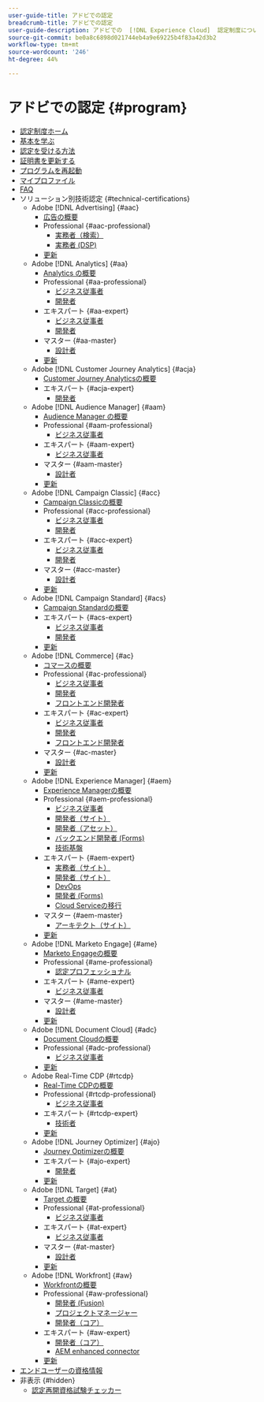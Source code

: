 ```yaml
---
user-guide-title: アドビでの認定
breadcrumb-title: アドビでの認定
user-guide-description: アドビでの  [!DNL Experience Cloud]  認定制度について説明します。認定取得によって実現できることを確認してください。
source-git-commit: be0a8c6898d021744eb4a9e69225b4f83a42d3b2
workflow-type: tm+mt
source-wordcount: '246'
ht-degree: 44%

---
```



# アドビでの認定 {#program}

+ [認定制度ホーム](overview.md)
+ [基本を学ぶ](getting-started.md)
+ [認定を受ける方法](how-to-get-certified.md)
+ [証明書を更新する](renew.md)
+ [プログラムを再起動](restart-program.md)
+ [マイプロファイル](my-profile.md)
+ [FAQ](faq.md)
+ ソリューション別技術認定 {#technical-certifications}
   + Adobe [!DNL Advertising] {#aac}
      + [広告の概要](/help/certifications/aac/aac-overview.md)
      + Professional {#aac-professional}
         + [実務者（検索）](/help/certifications/aac/aac-search-p-business.md)
         + [実務者 (DSP)](/help/certifications/aac/aac-dsp-p-business.md)
      + [更新](/help/certifications/aac/aac-renew.md)
   + Adobe [!DNL Analytics] {#aa}
      + [Analytics の概要](/help/certifications/aa/aa-overview.md)
      + Professional {#aa-professional}
         + [ビジネス従事者](/help/certifications/aa/aa-p-business.md)
         + [開発者](/help/certifications/aa/aa-p-developer.md)
      + エキスパート {#aa-expert}
         + [ビジネス従事者](/help/certifications/aa/aa-e-business.md)
         + [開発者](/help/certifications/aa/aa-e-developer.md)
      + マスター {#aa-master}
         + [設計者](/help/certifications/aa/aa-m-architect.md)
      + [更新](/help/certifications/aa/aa-renew.md)
   + Adobe [!DNL Customer Journey Analytics] {#acja}
      + [Customer Journey Analyticsの概要](/help/certifications/acja/acja-overview.md)
      + エキスパート {#acja-expert}
         + [開発者](/help/certifications/acja/acja-e-developer.md)
   + Adobe [!DNL Audience Manager] {#aam}
      + [Audience Manager の概要](/help/certifications/aam/aam-overview.md)
      + Professional {#aam-professional}
         + [ビジネス従事者](/help/certifications/aam/aam-p-business.md)
      + エキスパート {#aam-expert}
         + [ビジネス従事者](/help/certifications/aam/aam-e-business.md)
      + マスター {#aam-master}
         + [設計者](/help/certifications/aam/aam-m-architect.md)
      + [更新](/help/certifications/aam/aam-renew.md)
   + Adobe [!DNL Campaign Classic] {#acc}
      + [Campaign Classicの概要](/help/certifications/acc/acc-overview.md)
      + Professional {#acc-professional}
         + [ビジネス従事者](/help/certifications/acc/acc-p-business.md)
         + [開発者](/help/certifications/acc/acc-p-developer.md)
      + エキスパート {#acc-expert}
         + [ビジネス従事者](/help/certifications/acc/acc-e-business.md)
         + [開発者](/help/certifications/acc/acc-e-developer.md)
      + マスター {#acc-master}
         + [設計者](/help/certifications/acc/acc-m-developer.md)
      + [更新](/help/certifications/acc/acc-renew.md)
   + Adobe [!DNL Campaign Standard] {#acs}
      + [Campaign Standardの概要](/help/certifications/acs/acs-overview.md)
      + エキスパート {#acs-expert}
         + [ビジネス従事者](/help/certifications/acs/acs-e-business.md)
         + [開発者](/help/certifications/acs/acs-e-developer.md)
      + [更新](/help/certifications/acs/acs-renew.md)
   + Adobe [!DNL Commerce] {#ac}
      + [コマースの概要](/help/certifications/ac/ac-overview.md)
      + Professional {#ac-professional}
         + [ビジネス従事者](/help/certifications/ac/ac-p-business.md)
         + [開発者](/help/certifications/ac/ac-p-developer.md)
         + [フロントエンド開発者](/help/certifications/ac/ac-p-fedeveloper.md)
      + エキスパート {#ac-expert}
         + [ビジネス従事者](/help/certifications/ac/ac-e-business.md)
         + [開発者](/help/certifications/ac/ac-e-developer.md)
         + [フロントエンド開発者](/help/certifications/ac/ac-e-fedeveloper.md)
      + マスター {#ac-master}
         + [設計者](/help/certifications/ac/ac-m-architect.md)
      + [更新](/help/certifications/ac/ac-renew.md)
   + Adobe [!DNL Experience Manager] {#aem}
      + [Experience Managerの概要](/help/certifications/aem/aem-overview.md)
      + Professional {#aem-professional}
         + [ビジネス従事者](/help/certifications/aem/aem-p-business.md)
         + [開発者（サイト）](/help/certifications/aem/aem-sites-p-developer.md)
         + [開発者（アセット）](/help/certifications/aem/aem-assets-p-developer.md)
         + [バックエンド開発者 (Forms)](/help/certifications/aem/aem-forms-p-bedeveloper.md)
         + [技術基盤](/help/certifications/aem/aem-p-foundations.md)
      + エキスパート {#aem-expert}
         + [実務者（サイト）](/help/certifications/aem/aem-sites-e-business.md)
         + [開発者（サイト）](/help/certifications/aem/aem-sites-e-developer.md)
         + [DevOps](/help/certifications/aem/aem-devops-e-engineer.md)
         + [開発者 (Forms)](/help/certifications/aem/aem-forms-e-developer.md)
         + [Cloud Serviceの移行](/help/certifications/aem/aem-cs-e-migration.md)
      + マスター {#aem-master}
         + [アーキテクト（サイト）](/help/certifications/aem/aem-sites-m-architect.md)
      + [更新](/help/certifications/aem/aem-renew.md)
   + Adobe [!DNL Marketo Engage] {#ame}
      + [Marketo Engageの概要](/help/certifications/ame/ame-overview.md)
      + Professional {#ame-professional}
         + [認定プロフェッショナル](/help/certifications/ame/ame-p.md)
      + エキスパート {#ame-expert}
         + [ビジネス従事者](/help/certifications/ame/ame-e-business.md)
      + マスター {#ame-master}
         + [設計者](/help/certifications/ame/ame-m-architect.md)
      + [更新](/help/certifications/ame/ame-renew.md)
   + Adobe [!DNL Document Cloud] {#adc}
      + [Document Cloudの概要](/help/certifications/adc/adc-overview.md)
      + Professional {#adc-professional}
         + [ビジネス従事者](/help/certifications/adc/adc-p-business.md)
      + [更新](/help/certifications/adc/adc-renew.md)
   + Adobe Real-Time CDP {#rtcdp}
      + [Real-Time CDPの概要](/help/certifications/rtcdp/rtcdp-overview.md)
      + Professional {#rtcdp-professional}
         + [ビジネス従事者](/help/certifications/rtcdp/rtcdp-p-business.md)
      + エキスパート {#rtcdp-expert}
         + [技術者](/help/certifications/rtcdp/rtcdp-e-technical.md)
      + [更新](/help/certifications/rtcdp/rtcdp-renew.md)
   + Adobe [!DNL Journey Optimizer] {#ajo}
      + [Journey Optimizerの概要](/help/certifications/ajo/ajo-overview.md)
      + エキスパート {#ajo-expert}
         + [開発者](/help/certifications/ajo/ajo-e-developer.md)
      + [更新](/help/certifications/ajo/ajo-renew.md)
   + Adobe [!DNL Target] {#at}
      + [Target の概要](/help/certifications/at/at-overview.md)
      + Professional {#at-professional}
         + [ビジネス従事者](/help/certifications/at/at-p-business.md)
      + エキスパート {#at-expert}
         + [ビジネス従事者](/help/certifications/at/at-e-business.md)
      + マスター {#at-master}
         + [設計者](/help/certifications/at/at-m-architect.md)
      + [更新](/help/certifications/at/at-renew.md)
   + Adobe [!DNL Workfront] {#aw}
      + [Workfrontの概要](/help/certifications/aw/aw-overview.md)
      + Professional {#aw-professional}
         + [開発者 (Fusion)](/help/certifications/aw/aw-fusion-p-developer.md)
         + [プロジェクトマネージャー](/help/certifications/aw/aw-p-project-manager.md)
         + [開発者（コア）](/help/certifications/aw/aw-core-p-developer.md)
      + エキスパート {#aw-expert}
         + [開発者（コア）](/help/certifications/aw/aw-core-e-developer.md)
         + [AEM enhanced connector](/help/certifications/aw/aw-aem-e-connector.md)
      + [更新](/help/certifications/aw/aw-renew.md)
+ [エンドユーザーの資格情報](https://learning.adobe.com/certification/credentials)
+ 非表示 {#hidden}
   + [認定再開資格試験チェッカー](exam-eligibility-check.md)
